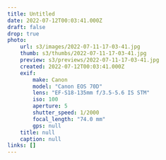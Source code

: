 ```yaml
---
title: Untitled
date: 2022-07-12T00:03:41.000Z
draft: false
drop: true
photo:
    url: s3/images/2022-07-11-17-03-41.jpg
    thumb: s3/thumbs/2022-07-11-17-03-41.jpg
    preview: s3/previews/2022-07-11-17-03-41.jpg
    created: 2022-07-12T00:03:41.000Z
    exif:
        make: Canon
        model: "Canon EOS 70D"
        lens: "EF-S18-135mm f/3.5-5.6 IS STM"
        iso: 100
        aperture: 5
        shutter_speed: 1/2000
        focal_length: "74.0 mm"
        gps: null
    title: null
    caption: null
links: []
---
```

